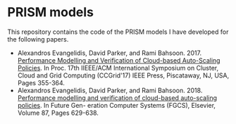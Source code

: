 # PRISM models
This repository contains the code of the PRISM models I have developed for the following papers.

* Alexandros Evangelidis, David Parker, and Rami Bahsoon. 2017.
[Performance Modelling and Verification of Cloud-based Auto-Scaling Policies](http://www.prismmodelchecker.org/bibitem.php?key=EPB17).
In Proc. 17th IIEEE/ACM International Symposium on Cluster, Cloud and
Grid Computing (CCGrid'17) IEEE Press, Piscataway, NJ, USA, Pages 355-364.
* Alexandros Evangelidis, David Parker, and Rami Bahsoon. 2018. [Performance
 modelling and verification of cloud-based auto-scaling policies](http://www.prismmodelchecker.org/bibitem.php?key=EPB18). In Future Gen-
 eration Computer Systems (FGCS), Elsevier, Volume 87, Pages 629-638.
